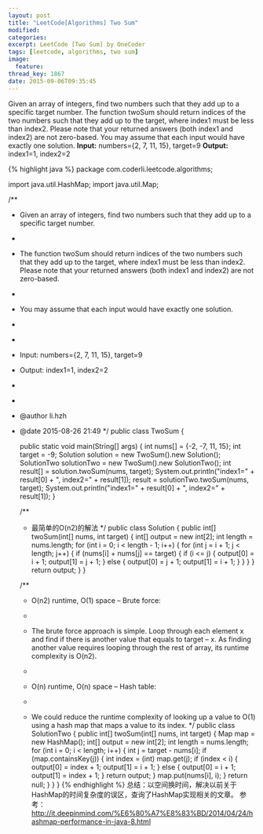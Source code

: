 ```yaml
---
layout: post
title: "LeetCode[Algorithms] Two Sum"
modified:
categories:
excerpt: LeetCode [Two Sum] by OneCoder
tags: [leetcode, algorithms, two sum]
image:
  feature:
thread_key: 1867
date: 2015-09-06T09:35:45
---
```

Given an array of integers, find two numbers such that they add up to a specific target number.
The function twoSum should return indices of the two numbers such that they add up to the target, where index1 must be less than index2. Please note that your returned answers (both index1 and index2) are not zero-based.
You may assume that each input would have exactly one solution.
**Input:** numbers={2, 7, 11, 15}, target=9
**Output:** index1=1, index2=2

{% highlight java %}
package com.coderli.leetcode.algorithms;

import java.util.HashMap;
import java.util.Map;

/**
 * Given an array of integers, find two numbers such that they add up to a specific target number.
 * <p>
 * The function twoSum should return indices of the two numbers such that they add up to the target, where index1 must be less than index2. Please note that your returned answers (both index1 and index2) are not zero-based.
 * <p>
 * You may assume that each input would have exactly one solution.
 * <p>
 * <p>
 * Input: numbers={2, 7, 11, 15}, target=9 <br/>
 * Output: index1=1, index2=2
 * <p>
 *
 * @author li.hzh
 * @date 2015-08-26 21:49
 */
public class TwoSum {

    public static void main(String[] args) {
        int nums[] = {-2, -7, 11, 15};
        int target = -9;
        Solution solution = new TwoSum().new Solution();
        SolutionTwo solutionTwo = new TwoSum().new SolutionTwo();
        int result[] = solution.twoSum(nums, target);
        System.out.println("index1=" + result[0] + ", index2=" + result[1]);
        result = solutionTwo.twoSum(nums, target);
        System.out.println("index1=" + result[0] + ", index2=" + result[1]);
    }


    /**
     * 最简单的O(n2)的解法
     */
    public class Solution {
        public int[] twoSum(int[] nums, int target) {
            int[] output = new int[2];
            int length = nums.length;
            for (int i = 0; i < length - 1; i++) {
                for (int j = i + 1; j < length; j++) {
                    if (nums[i] + nums[j] == target) {
                        if (i <= j) {
                            output[0] = i + 1;
                            output[1] = j + 1;
                        } else {
                            output[0] = j + 1;
                            output[1] = i + 1;
                        }
                    }
                }
            }
            return output;
        }
    }

    /**
     * O(n2) runtime, O(1) space – Brute force:
     * <p>
     * The brute force approach is simple. Loop through each element x and find if there is another value that equals to target – x. As finding another value requires looping through the rest of array, its runtime complexity is O(n2).
     * <p>
     * O(n) runtime, O(n) space – Hash table:
     * <p>
     * We could reduce the runtime complexity of looking up a value to O(1) using a hash map that maps a value to its index.
     */
    public class SolutionTwo {
        public int[] twoSum(int[] nums, int target) {
            Map map = new HashMap();
            int[] output = new int[2];
            int length = nums.length;
            for (int i = 0; i < length; i++) {
                int j = target - nums[i];
                if (map.containsKey(j)) {
                    int index = (int) map.get(j);
                    if (index < i) {
                        output[0] = index + 1;
                        output[1] = i + 1;
                    } else {
                        output[0] = i + 1;
                        output[1] = index + 1;
                    }
                    return output;
                }
                map.put(nums[i], i);
            }
            return null;
        }
    }
}
{% endhighlight %}
总结：以空间换时间，解决以前关于HashMap的时间复杂度的误区，查询了HashMap实现相关的文章。
参考：http://it.deepinmind.com/%E6%80%A7%E8%83%BD/2014/04/24/hashmap-performance-in-java-8.html

